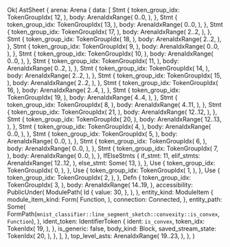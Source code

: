 Ok(
    AstSheet {
        arena: Arena {
            data: [
                Stmt {
                    token_group_idx: TokenGroupIdx(
                        12,
                    ),
                    body: ArenaIdxRange(
                        0..0,
                    ),
                },
                Stmt {
                    token_group_idx: TokenGroupIdx(
                        13,
                    ),
                    body: ArenaIdxRange(
                        0..0,
                    ),
                },
                Stmt {
                    token_group_idx: TokenGroupIdx(
                        17,
                    ),
                    body: ArenaIdxRange(
                        2..2,
                    ),
                },
                Stmt {
                    token_group_idx: TokenGroupIdx(
                        18,
                    ),
                    body: ArenaIdxRange(
                        2..2,
                    ),
                },
                Stmt {
                    token_group_idx: TokenGroupIdx(
                        9,
                    ),
                    body: ArenaIdxRange(
                        0..0,
                    ),
                },
                Stmt {
                    token_group_idx: TokenGroupIdx(
                        10,
                    ),
                    body: ArenaIdxRange(
                        0..0,
                    ),
                },
                Stmt {
                    token_group_idx: TokenGroupIdx(
                        11,
                    ),
                    body: ArenaIdxRange(
                        0..2,
                    ),
                },
                Stmt {
                    token_group_idx: TokenGroupIdx(
                        14,
                    ),
                    body: ArenaIdxRange(
                        2..2,
                    ),
                },
                Stmt {
                    token_group_idx: TokenGroupIdx(
                        15,
                    ),
                    body: ArenaIdxRange(
                        2..2,
                    ),
                },
                Stmt {
                    token_group_idx: TokenGroupIdx(
                        16,
                    ),
                    body: ArenaIdxRange(
                        2..4,
                    ),
                },
                Stmt {
                    token_group_idx: TokenGroupIdx(
                        19,
                    ),
                    body: ArenaIdxRange(
                        4..4,
                    ),
                },
                Stmt {
                    token_group_idx: TokenGroupIdx(
                        8,
                    ),
                    body: ArenaIdxRange(
                        4..11,
                    ),
                },
                Stmt {
                    token_group_idx: TokenGroupIdx(
                        21,
                    ),
                    body: ArenaIdxRange(
                        12..12,
                    ),
                },
                Stmt {
                    token_group_idx: TokenGroupIdx(
                        20,
                    ),
                    body: ArenaIdxRange(
                        12..13,
                    ),
                },
                Stmt {
                    token_group_idx: TokenGroupIdx(
                        4,
                    ),
                    body: ArenaIdxRange(
                        0..0,
                    ),
                },
                Stmt {
                    token_group_idx: TokenGroupIdx(
                        5,
                    ),
                    body: ArenaIdxRange(
                        0..0,
                    ),
                },
                Stmt {
                    token_group_idx: TokenGroupIdx(
                        6,
                    ),
                    body: ArenaIdxRange(
                        0..0,
                    ),
                },
                Stmt {
                    token_group_idx: TokenGroupIdx(
                        7,
                    ),
                    body: ArenaIdxRange(
                        0..0,
                    ),
                },
                IfElseStmts {
                    if_stmt: 11,
                    elif_stmts: ArenaIdxRange(
                        12..12,
                    ),
                    else_stmt: Some(
                        13,
                    ),
                },
                Use {
                    token_group_idx: TokenGroupIdx(
                        0,
                    ),
                },
                Use {
                    token_group_idx: TokenGroupIdx(
                        1,
                    ),
                },
                Use {
                    token_group_idx: TokenGroupIdx(
                        2,
                    ),
                },
                Defn {
                    token_group_idx: TokenGroupIdx(
                        3,
                    ),
                    body: ArenaIdxRange(
                        14..19,
                    ),
                    accessibility: PublicUnder(
                        ModulePath(
                            Id {
                                value: 30,
                            },
                        ),
                    ),
                    entity_kind: ModuleItem {
                        module_item_kind: Form(
                            Function,
                        ),
                        connection: Connected,
                    },
                    entity_path: Some(
                        FormPath(`mnist_classifier::line_segment_sketch::convexity::is_convex`, `Function`),
                    ),
                    ident_token: IdentifierToken {
                        ident: `is_convex`,
                        token_idx: TokenIdx(
                            19,
                        ),
                    },
                    is_generic: false,
                    body_kind: Block,
                    saved_stream_state: TokenIdx(
                        20,
                    ),
                },
            ],
        },
        top_level_asts: ArenaIdxRange(
            19..23,
        ),
    },
)